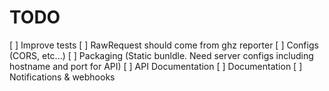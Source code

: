 # TODO

[ ] Improve tests
[ ] RawRequest should come from ghz reporter
[ ] Configs (CORS, etc...)
[ ] Packaging (Static bunldle. Need server configs including hostname and port for API)
[ ] API Documentation
[ ] Documentation
[ ] Notifications & webhooks
